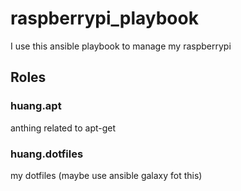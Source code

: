 # raspberrypi_playbook
I use this ansible playbook to manage my raspberrypi


## Roles
### huang.apt
anthing related to apt-get


### huang.dotfiles
my dotfiles (maybe use ansible galaxy fot this)